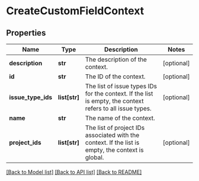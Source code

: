 # CreateCustomFieldContext

## Properties
Name | Type | Description | Notes
------------ | ------------- | ------------- | -------------
**description** | **str** | The description of the context. | [optional] 
**id** | **str** | The ID of the context. | [optional] 
**issue_type_ids** | **list[str]** | The list of issue types IDs for the context. If the list is empty, the context refers to all issue types. | [optional] 
**name** | **str** | The name of the context. | 
**project_ids** | **list[str]** | The list of project IDs associated with the context. If the list is empty, the context is global. | [optional] 

[[Back to Model list]](../README.md#documentation-for-models) [[Back to API list]](../README.md#documentation-for-api-endpoints) [[Back to README]](../README.md)


